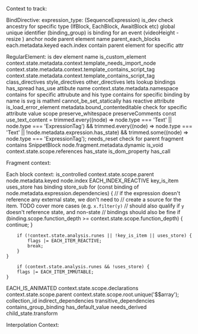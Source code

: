 Context to track:

BindDirective:
expression_type: (SequenceExpression)
is_dev
check ancestry for specific type (IfBlock, EachBlock, AwaitBlock etc)
global unique identifier (binding_group)
is binding for an event (videoHeight - resize )
anchor node 
parent element name
parent_each_blocks
each.metadata.keyed
each.index
contain parent element for specific attr

RegularElement:
is dev
element name
is_custom_element
context.state.metadata.context.template_needs_import_node
context.state.metadata.context.template_contains_script_tag
context.state.metadata.context.template_contains_script_tag
class_directives
style_directives
other_directives
lets
lookup
bindings
has_spread
has_use
attibute name
context.state.metadata.namespace
contains for specific attrubute and his type
contains for specific binding by name
is svg
is mathml
cannot_be_set_statically
has reactive attribute
is_load_error_element
metadata.bound_contenteditable
check for specific attribute value
scope
preserve_whitespace
preserveComments
const use_text_content =
		trimmed.every((node) => node.type === 'Text' || node.type === 'ExpressionTag') &&
		trimmed.every((node) => node.type === 'Text' || !node.metadata.expression.has_state) &&
		trimmed.some((node) => node.type === 'ExpressionTag');
needs_reset
check for parent fragment contains SnippetBlock
node.fragment.metadata.dynamic
is_void
context.state.scope.references
 has_state
 is_dom_property
 has_call

Fragment context:



Each block context:
is_controlled
context.state.scope.parent
node.metadata.keyed
node.index
EACH_INDEX_REACTIVE
key_is_item
uses_store 
has binding store_sub
for (const binding of node.metadata.expression.dependencies) {
		// if the expression doesn't reference any external state, we don't need to
		// create a source for the item. TODO cover more cases (e.g. `x.filter(y)`
		// should also qualify if `y` doesn't reference state, and non-state
		// bindings should also be fine
		if (binding.scope.function_depth >= context.state.scope.function_depth) {
			continue;
		}

		if (!context.state.analysis.runes || !key_is_item || uses_store) {
			flags |= EACH_ITEM_REACTIVE;
			break;
		}
	}

    	if (context.state.analysis.runes && !uses_store) {
		flags |= EACH_ITEM_IMMUTABLE;
	}

EACH_IS_ANIMATED
context.state.scope.declarations
context.state.scope.parent
context.state.scope.root.unique('$$array');
collection_id
indirect_dependencies
transitive_dependencies
contains_group_binding
has_default_value
needs_derived
child_state.transform



Interpolation Context:
